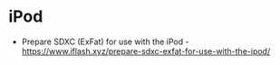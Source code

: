 # iPod

* Prepare SDXC (ExFat) for use with the iPod - https://www.iflash.xyz/prepare-sdxc-exfat-for-use-with-the-ipod/